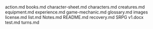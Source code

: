 action.md
books.md
character-sheet.md
characters.md
creatures.md
equipment.md
experience.md
game-mechanic.md
glossary.md
images
license.md
list.md
Notes.md
README.md
recovery.md
SRPG v1.docx
test.md
turns.md

